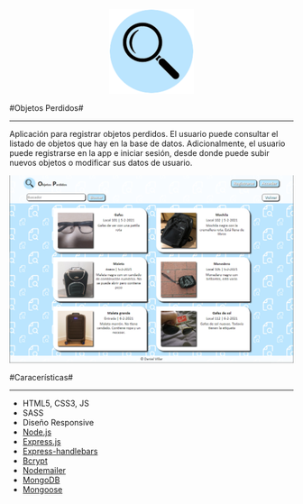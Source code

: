 <p align="center">
<img src="public/img/favicon.png" width="150">
</p>

#Objetos Perdidos#
__________________
Aplicación para registrar objetos perdidos. El usuario puede consultar el listado de objetos que hay en la base de datos. Adicionalmente, el usuario puede registrarse en la app e iniciar sesión, desde donde puede subir nuevos objetos o modificar sus datos de usuario.

<p align="center">
<img src="public/img/readme.jpg" width="700">
</p>

#Caracerísticas#
______________

* HTML5, CSS3, JS
* SASS
* Diseño Responsive
* [Node.js](https://nodejs.org/es/)
* [Express.js](https://expressjs.com/es/)
* [Express-handlebars](https://www.npmjs.com/package/express-handlebars)
* [Bcrypt](https://www.npmjs.com/package/bcrypt)
* [Nodemailer](https://nodemailer.com/about/)
* [MongoDB](https://www.mongodb.com/es)
* [Mongoose](https://mongoosejs.com/)
